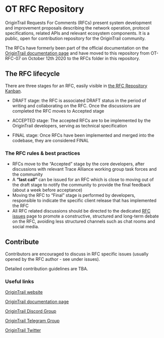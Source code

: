 # OT RFC Repository


OriginTrail Requests For Comments (RFCs) present system development and improvement proposals describing the network operation, protocol specifications, related APIs and relevant ecosystem components. It is a public, open for contribution repository for the OriginTrail community.

The RFCs have formerly been part of the official documentation on the [OriginTrail documentation page](http://docs.origintrail.io) and have moved to this repository from OT-RFC-07 on October 12th 2020 to the RFCs folder in this repository.


## The RFC lifecycle


There are three stages for an RFC, easily visible in [the RFC Repository Kanban](https://github.com/OriginTrail/OT-RFC-repository/projects/1).

- DRAFT stage: the RFC is associated DRAFT status in the period of writing and collaborating on the RFC. Once the discussions are completed the RFC moves to Accepted stage

- ACCEPTED stage: The accepted RFCs are to be implemented by the OriginTrail developers, serving as technical specification

- FINAL stage: Once RFCs have been implemented and merged into the codebase, they are considered FINAL

### The RFC rules & best practices

- RFCs move to the “Accepted” stage by the core developers, after discussions with relevant Trace Alliance working group task forces and the community
- A **“last call”** can be issued for an RFC which is close to moving out of the draft stage to notify the community to provide the final feedback (about a week before acceptance) 
- Moving the RFC to “Final” stage is performed by developers, responsible to indicate the specific client release that has implemented the RFC
- All RFC related discussions should be directed to the dedicated [RFC issues](https://github.com/OriginTrail/OT-RFC-repository/issues) page to promote a constructive, structured and long-term debate on the RFC, avoiding less structured channels such as chat rooms and social media.

## Contribute

Contributors are encouraged to discuss in RFC specific issues (usually opened by the RFC author - see under issues).

Detailed contribution guidelines are TBA.


### Useful links


[OriginTrail website](https://origintrail.io)

[OriginTrail documentation page](http://docs.origintrail.io)

[OriginTrail Discord Group](https://discordapp.com/invite/FCgYk2S)

[OriginTrail Telegram Group](https://t.me/origintrail)

[OriginTrail Twitter](https://twitter.com/origin_trail)

